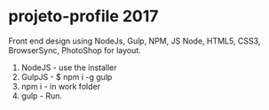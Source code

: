 # projeto-profile 2017

<p>Front end design using NodeJs, Gulp, NPM, JS Node, HTML5, CSS3, BrowserSync, PhotoShop for layout.</p>

<ol>
	<li>NodeJS - use the installer</li>
	<li>GulpJS - $ npm i -g gulp</li>
	<li>npm i - in work folder</li>
	<li>gulp - Run.</li>
</ol>
